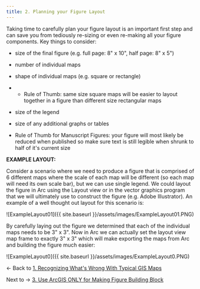 ```yaml
---
title: 2. Planning your Figure Layout
---
```


Taking time to carefully plan your figure layout is an important first step and can save you from tediously re-sizing or even re-making all your figure components.  Key things to consider:

- size of the final figure (e.g. full page: 8" x 10", half page: 8" x 5")  

- number of individual maps

- shape of individual maps (e.g. square or rectangle)

- - Rule of Thumb: same size square maps will be easier to layout together in a figure than different size rectangular maps

- size of the legend

- size of any additional graphs or tables 

- Rule of Thumb for Manuscript Figures: your figure will most likely be reduced when published so make sure text is still legible when shrunk to half of it's current size

**EXAMPLE LAYOUT:**

Consider a scenario where we need to produce a figure that is comprised of 6 different maps where the scale of each map will be different (so each map will need its own scale bar), but we can use  single legend.  We could layout the figure in Arc using the Layout view or in the vector graphics program that we will ultimately use to construct the figure (e.g. Adobe Illustrator).  An example of a well thought out layout for this scenario is: 

![ExampleLayout01]({{ site.baseurl }}/assets/images/ExampleLayout01.PNG)

By carefully laying out the figure we determined that each of the individual maps needs to be 3" x 3".  Now in Arc we can actually set the layout view map frame to exactly 3" x 3" which will make exporting the maps from Arc and building the figure much easier:

![ExampleLayout0]({{ site.baseurl }}/assets/images/ExampleLayout0.PNG)

← Back to [1. Recognizing What's Wrong With Typical GIS Maps](http://gis.joewheaton.org/useful-quick-references/figure-preparation-guidelines/1-recognizing-what-s-wrong-with-typical-gis-maps)

 Next to  → [3. Use ArcGIS ONLY for Making Figure Building Block](http://gis.joewheaton.org/useful-quick-references/figure-preparation-guidelines/2-use-arcgis-only-for-making-map)

